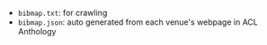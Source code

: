 


* `bibmap.txt`: for crawling
* `bibmap.json`: auto generated from each venue's webpage in ACL Anthology